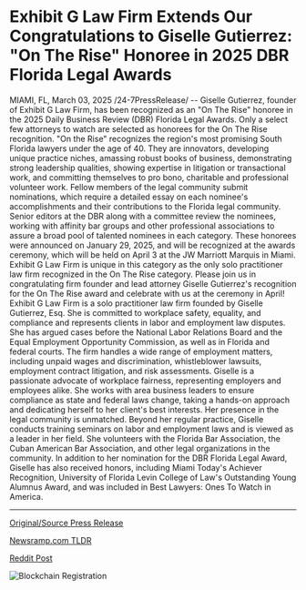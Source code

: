 # Exhibit G Law Firm Extends Our Congratulations to Giselle Gutierrez: "On The Rise" Honoree in 2025 DBR Florida Legal Awards

MIAMI, FL, March 03, 2025 /24-7PressRelease/ -- Giselle Gutierrez, founder of Exhibit G Law Firm, has been recognized as an "On The Rise" honoree in the 2025 Daily Business Review (DBR) Florida Legal Awards.  Only a select few attorneys to watch are selected as honorees for the On The Rise recognition. "On the Rise" recognizes the region's most promising South Florida lawyers under the age of 40. They are innovators, developing unique practice niches, amassing robust books of business, demonstrating strong leadership qualities, showing expertise in litigation or transactional work, and committing themselves to pro bono, charitable and professional volunteer work.   Fellow members of the legal community submit nominations, which require a detailed essay on each nominee's accomplishments and their contributions to the Florida legal community. Senior editors at the DBR along with a committee review the nominees, working with affinity bar groups and other professional associations to assure a broad pool of talented nominees in each category.  These honorees were announced on January 29, 2025, and will be recognized at the awards ceremony, which will be held on April 3 at the JW Marriott Marquis in Miami.   Exhibit G Law Firm is unique in this category as the only solo practitioner law firm recognized in the On The Rise category. Please join us in congratulating firm founder and lead attorney Giselle Gutierrez's recognition for the On The Rise award and celebrate with us at the ceremony in April!  Exhibit G Law Firm is a solo practitioner law firm founded by Giselle Gutierrez, Esq. She is committed to workplace safety, equality, and compliance and represents clients in labor and employment law disputes. She has argued cases before the National Labor Relations Board and the Equal Employment Opportunity Commission, as well as in Florida and federal courts.  The firm handles a wide range of employment matters, including unpaid wages and discrimination, whistleblower lawsuits, employment contract litigation, and risk assessments.  Giselle is a passionate advocate of workplace fairness, representing employers and employees alike. She works with area business leaders to ensure compliance as state and federal laws change, taking a hands-on approach and dedicating herself to her client's best interests. Her presence in the legal community is unmatched. Beyond her regular practice, Giselle conducts training seminars on labor and employment laws and is viewed as a leader in her field. She volunteers with the Florida Bar Association, the Cuban American Bar Association, and other legal organizations in the community.  In addition to her nomination for the DBR Florida Legal Award, Giselle has also received honors, including Miami Today's Achiever Recognition, University of Florida Levin College of Law's Outstanding Young Alumnus Award, and was included in Best Lawyers: Ones To Watch in America. 

---

[Original/Source Press Release](https://www.24-7pressrelease.com/press-release/520184/exhibit-g-law-firm-extends-our-congratulations-to-giselle-gutierrez-on-the-rise-honoree-in-2025-dbr-florida-legal-awards)
                    

[Newsramp.com TLDR](https://newsramp.com/curated-news/giselle-gutierrez-honored-as-on-the-rise-in-2025-dbr-florida-legal-awards/58a239430d42ba1ec779757522b0c701) 

 



[Reddit Post](https://www.reddit.com/r/AwardsAndRecognition/comments/1j2h1hn/giselle_gutierrez_honored_as_on_the_rise_in_2025/) 



![Blockchain Registration](https://cdn.newsramp.app/24-7PressRelease/qrcode/253/3/jazz51aJ.webp)